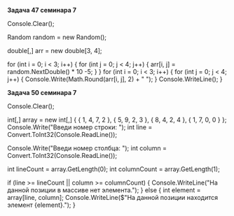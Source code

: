 **Задача 47 семинара 7**

Console.Clear();

Random random = new Random();

double[,] arr = new double[3, 4];

for (int i = 0; i < 3; i++)
    {
        for (int j = 0; j < 4; j++)
            {
                arr[i, j] = random.NextDouble() * 10 -5;
            }
    }
for (int i = 0; i < 3; i++)
    {
        for (int j = 0; j < 4; j++)
            {
                Console.Write(Math.Round(arr[i, j], 2) + " ");
            }
            Console.WriteLine();
    }

**Задача 50 семинара 7**

Console.Clear();

int[,] array = new int[,]
    {
        { 1, 4, 7, 2 },
        { 5, 9, 2, 3 },
        { 8, 4, 2, 4 },
        { 1, 7, 0, 0 }
    };
Console.Write("Введи номер строки: ");
int line = Convert.ToInt32(Console.ReadLine());

Console.Write("Введи номер столбца: ");
int column = Convert.ToInt32(Console.ReadLine());

int lineCount = array.GetLength(0);
int columnCount = array.GetLength(1);

if (line >= lineCount || column >= columnCount)
    {
        Console.WriteLine("На данной позиции в массиве нет элемента.");
    }
else
    {
        int element = array[line, column];
        Console.WriteLine($"На данной позиции находится элемент {element}.");
    }

